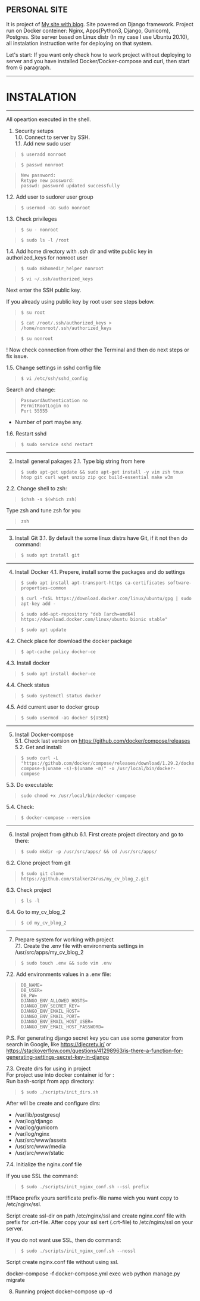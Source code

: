 PERSONAL SITE
---
It is project of [My site with blog](https://iakovenko.tech).
Site powered on Django framework. Project run on Docker conteiner: Nginx, Apps(Python3,
 Django, Gunicorn), Postgres. Site server based on Linux distr (In my case I use Ubuntu 20.10), all instalation instruction write for deploying on that system.


Let's start:
If you want only check how to work project without deploying to server and you have installed Docker/Docker-compose and curl, then start from 6 paragraph. 

------------

# INSTALATION

------------

All opeartion executed in the shell. 

1. Security setups  
1.0. Connect to server by SSH.  
1.1. Add new sudo user   

>```console   
> $ useradd nonroot   
>```   

>```console   
> $ passwd nonroot   
>```   
   
>```console   
> New password:  
> Retype new password:  
> passwd: password updated successfully  
>```   
    
1.2. Add user to sudorer user group   

>```console   
> $ usermod -aG sudo nonroot    
>```   
    
1.3. Check privileges    

>```console   
> $ su - nonroot    
>```   
   
>```console    
> $ sudo ls -l /root  
>```    


1.4. Add home directory with .ssh dir and wtite public key in authorized_keys for nonroot user   
   
>```console   
> $ sudo mkhomedir_helper nonroot   
>```   
   

>```console
> $ vi ~/.ssh/authorized_keys
>```
Next enter the SSH public key. 

If you already using public key by root user see steps below.
>```console
> $ su root
>```

>```console
> $ cat /root/.ssh/authorized_keys > /home/nonroot/.ssh/authorized_keys
>```

>```console
> $ su nonroot
>```
! Now check connection from other the Terminal and then do next steps or fix issue.

1.5. Change settings in sshd config file  
>```console
> $ vi /etc/ssh/sshd_config  
>```

Search and change:  
>```console
> PasswordAuthentication no  
> PermitRootLogin no  
> Port 55555  
>```
  
* Number of port maybe any.  

1.6. Restart sshd  
>```console
> $ sudo service sshd restart  
>```

------------

2. Install general pakages
2.1. Type big string from here
>```console
> $ sudo apt-get update && sudo apt-get install -y vim zsh tmux htop git curl wget unzip zip gcc build-essential make w3m
>```

2.2. Change shell to zsh:
>```console
> $chsh -s $(which zsh)  
>```

Type zsh and tune zsh for you  
>```console
> zsh
>```

------------

3. Install Git
3.1. By default the some linux distrs have Git, if it  not then do command:
>```console
> $ sudo apt install git
>```

------------ 

4. Install Docker
4.1. Prepere, install some the packages and do settings   
>```console
> $ sudo apt install apt-transport-https ca-certificates software-properties-common  
>```

>```console
> $ curl -fsSL https://download.docker.com/linux/ubuntu/gpg | sudo apt-key add -  
>```

>```console
> $ sudo add-apt-repository "deb [arch=amd64] https://download.docker.com/linux/ubuntu bionic stable"  
>```

>```console
> $ sudo apt update  
>```

4.2. Check place for download the docker package
>```console
> $ apt-cache policy docker-ce
>```

4.3. Install docker
>```console
> $ sudo apt install docker-ce
>```

4.4. Check status
>```console
> $ sudo systemctl status docker
>```

4.5. Add current user to docker group
>```console
> $ sudo usermod -aG docker ${USER}
>```

------------

5. Install Docker-compose   
5.1. Check last version on https://github.com/docker/compose/releases   
5.2. Get and install:   
>```console
> $ sudo curl -L "https://github.com/docker/compose/releases/download/1.29.2/docker-compose-$(uname -s)-$(uname -m)" -o /usr/local/bin/docker-compose
>```

5.3. Do executable:   
>```console
> sudo chmod +x /usr/local/bin/docker-compose
>```   

5.4. Check:   
>```console
> $ docker-compose --version
>```

-----------

6. Install project from github
6.1. First create project directory and go to there:
>```console
> $ sudo mkdir -p /usr/src/apps/ && cd /usr/src/apps/
>```

6.2. Clone project from git
>```console
> $ sudo git clone https://github.com/stalker24rus/my_cv_blog_2.git
>```

6.3. Check project
>```console
> $ ls -l
>```

6.4. Go to my_cv_blog_2
>```console
> $ cd my_cv_blog_2
>```

------------

7. Prepare system for working with project   
7.1. Create the .env file with environments settings in /usr/src/apps/my_cv_blog_2  
>```console
> $ sudo touch .env && sudo vim .env   
>```

7.2. Add environments values in a .env file:    
>```console
> DB_NAME=  
> DB_USER=  
> DB_PW=    
> DJANGO_ENV_ALLOWED_HOSTS=   
> DJANGO_ENV_SECRET_KEY=   
> DJANGO_ENV_EMAIL_HOST=   
> DJANGO_ENV_EMAIL_PORT=   
> DJANGO_ENV_EMAIL_HOST_USER=    
> DJANGO_ENV_EMAIL_HOST_PASSWORD=   
>```

P.S. For generating django secret key you can use some generator from search in Google, 
like https://djecrety.ir/ or 
https://stackoverflow.com/questions/41298963/is-there-a-function-for-generating-settings-secret-key-in-django

7.3. Create dirs for using in project   
For  project use into docker container id for :    
Run bash-script from app directory:   
>```console
> $ sudo ./scripts/init_dirs.sh   
>```

After will be create and configure dirs:    
- /var/lib/postgresql   
- /var/log/django   
- /var/log/gunicorn   
- /var/log/nginx   
- /usr/src/www/assets   
- /usr/src/www/media    
- /usr/src/www/static     


7.4. Initialize the nginx.conf file 

If you use SSL the command:   
>```console
> $ sudo ./scripts/init_nginx_conf.sh --ssl prefix
>```

!!!Place prefix yours sertificate prefix-file name wich you want copy to /etc/nginx/ssl.

Script create ssl-dir on path /etc/nginx/ssl and create nginx.conf file with prefix for .crt-file.
After copy your ssl sert (.crt-file) to /etc/nginx/ssl on your server.

If you do not want use SSL, then do command:
>```console
> $ sudo ./scripts/init_nginx_conf.sh --nossl
>```
Script create nginx.conf file without using ssl.

docker-compose -f docker-compose.yml exec web python manage.py migrate
 
8. Running project
docker-compose up -d
